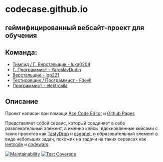 # codecase.github.io
## геймифицированный вебсайт-проект для обучения


## Команда:
<ul>
  <li><a href="https://github.com/luka0204">Тимлид / Г. Верстальщик - luka0204</a></li>
  <li><a href="https://github.com/YaroslavDudin">Г. Программист - YaroslavDudin</a></li>
  <li><a href="https://github.com/jop221">Верстальщик - jop221</a></li>
  <li><a href="https://github.com/Fdevll">Тестировщик / Программист - Fdevll</a></li>
  <li><a href="https://github.com/elektrosila">Программист - elektrosila</a></li>
</ul>

## Описание
Проект написан при помощи [Ace Code Editor](https://ace.c9.io/) и [Github Pages](https://pages.github.com/)

Представляет собой сервис, который соединяет в себе развлекательный элемент, а именно кейсы, вдохновленные кейсами с таких проектов как [TastyDrop](https://tastydrop.in/) и [csgonet](csgo.net), и образовательный элемент в виде небольших задач, похожих на задачи на таких сервисах как [leetcode](https://leetcode.com/) и [codewars](https://www.codewars.com/)


[![Maintainability](https://api.codeclimate.com/v1/badges/71b9d717c89d95af2238/maintainability)](https://codeclimate.com/github/luka0204/codecase.github.io/maintainability) 
[![Test Coverage](https://api.codeclimate.com/v1/badges/c6f68482bfcc673864da/test_coverage)](https://codeclimate.com/github/luka0204/codecase.github.io/test_coverage)




